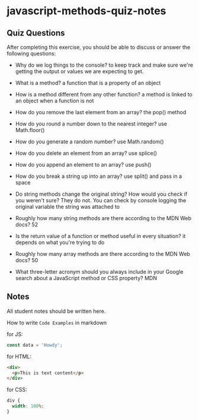# javascript-methods-quiz-notes

## Quiz Questions

After completing this exercise, you should be able to discuss or answer the following questions:

- Why do we log things to the console?
  to keep track and make sure we're getting the output or values we are expecting to get.

- What is a method?
  a function that is a property of an object

- How is a method different from any other function?
  a method is linked to an object when a function is not

- How do you remove the last element from an array?
  the pop() method

- How do you round a number down to the nearest integer?
  use Math.floor()

- How do you generate a random number?
  use Math.random()

- How do you delete an element from an array?
  use splice()

- How do you append an element to an array?
  use push()

- How do you break a string up into an array?
  use split() and pass in a space

- Do string methods change the original string? How would you check if you weren't sure?
  They do not. You can check by console logging the original variable the string was attached to

- Roughly how many string methods are there according to the MDN Web docs?
  52

- Is the return value of a function or method useful in every situation?
  it depends on what you're trying to do

- Roughly how many array methods are there according to the MDN Web docs?
  50

- What three-letter acronym should you always include in your Google search about a JavaScript method or CSS property?
  MDN

## Notes

All student notes should be written here.

How to write `Code Examples` in markdown

for JS:

```javascript
const data = 'Howdy';
```

for HTML:

```html
<div>
  <p>This is text content</p>
</div>
```

for CSS:

```css
div {
  width: 100%;
}
```
